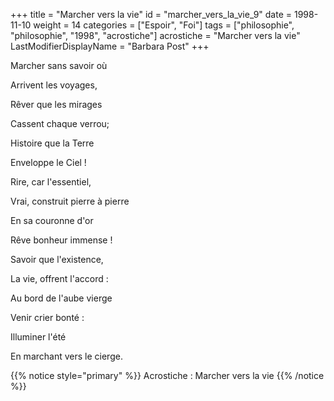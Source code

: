 +++
title = "Marcher vers la vie"
id = "marcher_vers_la_vie_9"
date = 1998-11-10
weight = 14
categories = ["Espoir", "Foi"]
tags = ["philosophie", "philosophie", "1998", "acrostiche"]
acrostiche = "Marcher vers la vie"
LastModifierDisplayName = "Barbara Post"
+++

Marcher sans savoir où

Arrivent les voyages,

Rêver que les mirages

Cassent chaque verrou;

Histoire que la Terre

Enveloppe le Ciel !

Rire, car l'essentiel,

Vrai, construit pierre à pierre

En sa couronne d'or

Rêve bonheur immense !

Savoir que l'existence,

La vie, offrent l'accord :

Au bord de l'aube vierge

Venir crier bonté :

Illuminer l'été

En marchant vers le cierge.

{{% notice style="primary" %}}
Acrostiche : Marcher vers la vie
{{% /notice %}}
